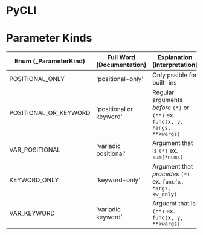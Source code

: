 # PyCLI
# Parameter Kinds

| Enum (_ParameterKind) | Full Word (Documentation) | Explanation (Interpretation)
| --------------------- | ------------------------- | -----------------------------------------
| POSITIONAL_ONLY       | 'positional-only'         | Only pssible for built-ins
| POSITIONAL_OR_KEYWORD | 'positional or keyword'   | Regular arguments *before* `(*)` or `(**)` ex. `func(x, y, *args, **kwargs)`
| VAR_POSITIONAL        | 'variadic positional'     | Argument that is `(*)` ex. `sum(*nums)`
| KEYWORD_ONLY          | 'keyword-only'            | Argument that *procedes* `(*)` ex. `func(x, *args, kw_only)`
| VAR_KEYWORD           | 'variadic keyword'        | Arguemt that is `(**)` ex. `func(x, y, **kwargs)`
